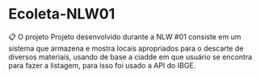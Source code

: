 # Ecoleta-NLW01
📋 O projeto Projeto desenvolvido durante a NLW #01 consiste em um sistema que armazena e mostra locais apropriados para o descarte de diversos materiais, usando de base a ciadde em que usuário se encontra para fazer a listagem, para isso foi usado a API do IBGE.
